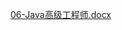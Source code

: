 [06-Java高级工程师.docx](https://www.yuque.com/attachments/yuque/0/2024/docx/22811459/1725024891173-889a73c0-a5aa-4f93-ae38-24aed1b4cee0.docx)
